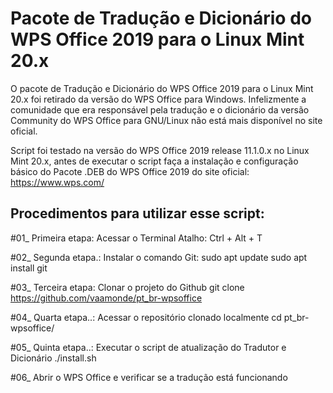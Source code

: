 # Pacote de Tradução e Dicionário do WPS Office 2019 para o Linux Mint 20.x

O pacote de Tradução e Dicionário do WPS Office 2019 para o Linux Mint 20.x foi retirado da versão do WPS Office para Windows. Infelizmente a comunidade que era responsável pela tradução e o dicionário da versão Community do WPS Office para GNU/Linux não está mais disponível no site oficial.

Script foi testado na versão do WPS Office 2019 release 11.1.0.x no Linux Mint 20.x, antes de executar o script faça a instalação e configuração básico do Pacote .DEB do WPS Office 2019 do site oficial: https://www.wps.com/

## Procedimentos para utilizar esse script:

#01_ Primeira etapa: Acessar o Terminal
	Atalho: Ctrl + Alt + T

#02_ Segunda etapa.: Instalar o comando Git:
	sudo apt update
	sudo apt install git

#03_ Terceira etapa: Clonar o projeto do Github
	git clone https://github.com/vaamonde/pt_br-wpsoffice

#04_ Quarta etapa..: Acessar o repositório clonado localmente
	cd pt_br-wpsoffice/

#05_ Quinta etapa..: Executar o script de atualização do Tradutor e Dicionário
	./install.sh

#06_ Abrir o WPS Office e verificar se a tradução está funcionando